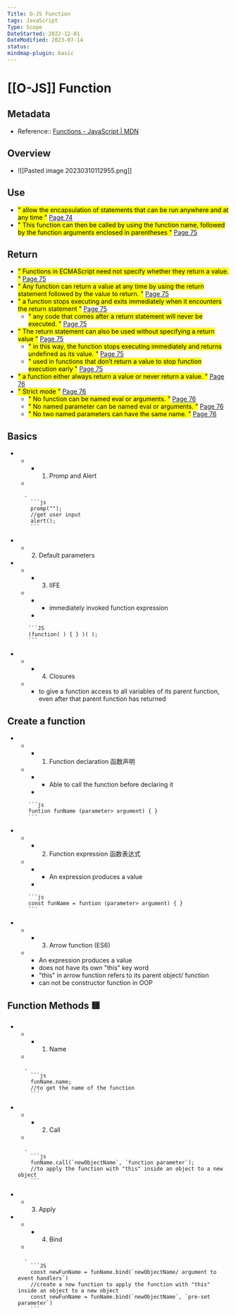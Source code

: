 ```yaml
---
Title: O-JS Function
tags: JavaScript
Type: Scope
DateStarted: 2022-12-01
DateModified: 2023-07-14
status:
mindmap-plugin: basic
---
```


# [[O-JS]] Function

## Metadata
- Reference:: [Functions - JavaScript | MDN](https://developer.mozilla.org/en-US/docs/Web/JavaScript/Guide/Functions)

## Overview
- ![[Pasted image 20230310112955.png]]

## Use
- <mark class="hltr-yellow ">" allow the encapsulation of statements that can be run anywhere and at any time "</mark> [Page 74 ]( zotero://open-pdf/library/items/2BS329KQ?page=74&annotation=35XF5CA2 )
- <mark class="hltr-yellow ">" This function can then be called by using the function name, followed by the function arguments enclosed in parentheses "</mark> [Page 75 ]( zotero://open-pdf/library/items/2BS329KQ?page=75&annotation=T4HHA7U9)

## Return
- <mark class="hltr-yellow ">" Functions in ECMAScript need not specify whether they return a value. "</mark> [Page 75 ]( zotero://open-pdf/library/items/2BS329KQ?page=75&annotation=43VGQWZ2)
- <mark class="hltr-yellow ">" Any function can return a value at any time by using the return statement followed by the value to return. "</mark> [Page 75 ]( zotero://open-pdf/library/items/2BS329KQ?page=75&annotation=L2TQEL3A)
- <mark class="hltr-yellow ">" a function stops executing and exits immediately when it encounters the return statement "</mark> [Page 75 ]( zotero://open-pdf/library/items/2BS329KQ?page=75&annotation=3RV747WU)
    - <mark class="hltr-yellow ">" any code that comes after a return statement will never be executed. "</mark> [Page 75 ]( zotero://open-pdf/library/items/2BS329KQ?page=75&annotation=GFGSHUYD )
- <mark class="hltr-yellow ">" The return statement can also be used without specifying a return value "</mark> [Page 75 ]( zotero://open-pdf/library/items/2BS329KQ?page=75&annotation=F7TSCCXE)
    - <mark class="hltr-yellow ">" in this way, the function stops executing immediately and returns undefined as its value. "</mark> [Page 75 ]( zotero://open-pdf/library/items/2BS329KQ?page=75&annotation=E5EXGBCW )
    - <mark class="hltr-yellow ">" used in functions that don’t return a value to stop function execution early "</mark> [Page 75 ]( zotero://open-pdf/library/items/2BS329KQ?page=75&annotation=BMMDLGYZ )
- <mark class="hltr-yellow ">" a function either always return a value or never return a value. "</mark> [Page 76 ]( zotero://open-pdf/library/items/2BS329KQ?page=76&annotation=NGCUJXR2)
- <mark class="hltr-orange ">" Strict mode "</mark> [Page 76 ]( zotero://open-pdf/library/items/2BS329KQ?page=76&annotation=J3IZR5J8)
    - <mark class="hltr-yellow ">" No function can be named eval or arguments. "</mark> [Page 76 ]( zotero://open-pdf/library/items/2BS329KQ?page=76&annotation=3AI3VGDZ )
    - <mark class="hltr-yellow ">" No named parameter can be named eval or arguments. "</mark> [Page 76 ]( zotero://open-pdf/library/items/2BS329KQ?page=76&annotation=944KSISL )
    - <mark class="hltr-yellow ">" No two named parameters can have the same name. "</mark> [Page 76 ]( zotero://open-pdf/library/items/2BS329KQ?page=76&annotation=V24DIKZ3 )

## Basics
-
    -
        - 1. Promp and Alert
    -

        -
          ```js
          promp("");
          //get user input
          alert();
          ```

-
    - 2. Default parameters
-
    -
        - 3. IIFE
    -
        -
            - immediately invoked function expression

        -

          ```JS
          (function( ) { } )( );
          ```

-
    -
        - 4. Closures
    -
        - to give a function access to all variables of its parent function, even after that parent function has returned

## Create a function
-
    -
        - 1. Function declaration 函数声明
    -
        -
            - Able to call the function before declaring it

        -

          ```js
          funtion funName (parameter> argument) { }
          ```

-
    -
        - 2. Function expression 函数表达式
    -
        -
            - An expression produces a value

        -

          ```js
          const funName = funtion (parameter> argument) { }
          ```

-
    -
        - 3. Arrow function (ES6)
    -
        - An expression produces a value
        - does not have its own "this" key word
        - "this" in arrow function refers to its parent object/ function
        - can not be constructor function in OOP

## Function Methods 🟨
-
    -
        - 1. Name
    -

        -
          ```js
          funName.name;
          //to get the name of the function
          ```

-
    -
        - 2. Call
    -

        -
          ```js
          funName.call(`newObjectName`, `function parameter`);
          //to apply the function with "this" inside an object to a new object
          ```

-
    - 3. Apply
-
    -
        - 4. Bind
    -

        -
          ```JS
          const newFunName = funName.bind(`newObjectName/ argument to event handlers`)
          //create a new function to apply the function with "this" inside an object to a new object
          const newFunName = funName.bind(`newObjectName`, `pre-set parameter`)
          ```